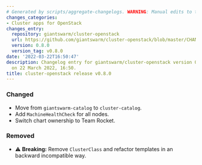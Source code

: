 ```yaml
---
# Generated by scripts/aggregate-changelogs. WARNING: Manual edits to this files will be overwritten.
changes_categories:
- Cluster apps for OpenStack
changes_entry:
  repository: giantswarm/cluster-openstack
  url: https://github.com/giantswarm/cluster-openstack/blob/master/CHANGELOG.md#080---2022-03-22
  version: 0.8.0
  version_tag: v0.8.0
date: '2022-03-22T16:50:47'
description: Changelog entry for giantswarm/cluster-openstack version 0.8.0, published
  on 22 March 2022, 16:50.
title: cluster-openstack release v0.8.0
---
```


### Changed
- Move from `giantswarm-catalog` to `cluster-catalog`.
- Add `MachineHealthCheck` for all nodes.
- Switch chart ownership to Team Rocket.
### Removed
- ⚠️ **Breaking:** Remove `ClusterClass` and refactor templates in an backward incompatible way.
